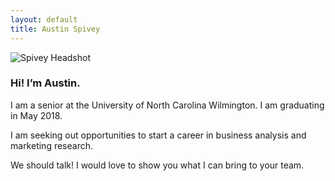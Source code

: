 ```yaml
---
layout: default
title: Austin Spivey
---
```


![Spivey Headshot](Austin-Spivey/docs/assets/IMG_1278.JPG)

### Hi! I’m Austin.

I am a senior at the University of North Carolina Wilmington. I am graduating in May 2018.

I am seeking out opportunities to start a career in business analysis and marketing research.

We should talk! I would love to show you what I can bring to your team.
